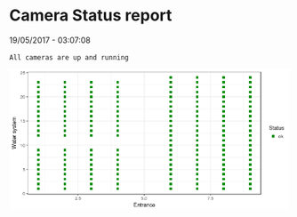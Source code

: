 Camera Status report
================
19/05/2017 - 03:07:08

    All cameras are up and running

![](camreport_files/figure-markdown_github/unnamed-chunk-2-1.png)
